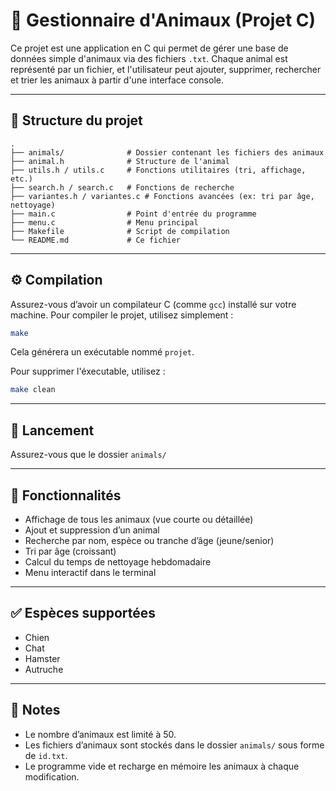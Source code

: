 # 🐾 Gestionnaire d'Animaux (Projet C)

Ce projet est une application en C qui permet de gérer une base de données simple d'animaux via des fichiers `.txt`. Chaque animal est représenté par un fichier, et l'utilisateur peut ajouter, supprimer, rechercher et trier les animaux à partir d'une interface console.

---

## 📁 Structure du projet

```
.
├── animals/              # Dossier contenant les fichiers des animaux
├── animal.h              # Structure de l'animal
├── utils.h / utils.c     # Fonctions utilitaires (tri, affichage, etc.)
├── search.h / search.c   # Fonctions de recherche
├── variantes.h / variantes.c # Fonctions avancées (ex: tri par âge, nettoyage)
├── main.c                # Point d'entrée du programme
├── menu.c                # Menu principal
├── Makefile              # Script de compilation
└── README.md             # Ce fichier
```

---

## ⚙️ Compilation

Assurez-vous d’avoir un compilateur C (comme `gcc`) installé sur votre machine.
Pour compiler le projet, utilisez simplement :

```bash
make
```

Cela générera un exécutable nommé `projet`.

Pour supprimer l'éxecutable, utilisez :
```bash
make clean
```

---

## 🚀 Lancement

Assurez-vous que le dossier `animals/`

---

## 🧩 Fonctionnalités

* Affichage de tous les animaux (vue courte ou détaillée)
* Ajout et suppression d’un animal
* Recherche par nom, espèce ou tranche d’âge (jeune/senior)
* Tri par âge (croissant)
* Calcul du temps de nettoyage hebdomadaire
* Menu interactif dans le terminal

---

## ✅ Espèces supportées

* Chien
* Chat
* Hamster
* Autruche

---

## 📌 Notes

* Le nombre d’animaux est limité à 50.
* Les fichiers d’animaux sont stockés dans le dossier `animals/` sous forme de `id.txt`.
* Le programme vide et recharge en mémoire les animaux à chaque modification.
